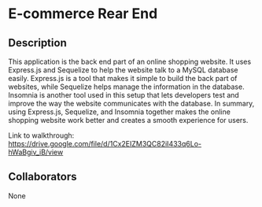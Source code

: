 # E-commerce Rear End

## Description

This application is the back end part of an online shopping website. It uses Express.js and Sequelize to help the website talk to a MySQL database easily. Express.js is a tool that makes it simple to build the back part of websites, while Sequelize helps manage the information in the database. Insomnia is another tool used in this setup that lets developers test and improve the way the website communicates with the database. In summary, using Express.js, Sequelize, and Insomnia together makes the online shopping website work better and creates a smooth experience for users.

Link to walkthrough: https://drive.google.com/file/d/1Cx2EIZM3QC82iI433q6Lo-hWaBgiv_iB/view

## Collaborators

None
